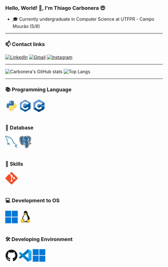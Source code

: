 ### Hello, World! 👋, I'm Thiago Carbonera 😎

- 🎓 Currently undergraduate in Computer Science at UTFPR - Campo Mourão (5/8)

---

### 📫 Contact links

[![LinkedIn](https://img.shields.io/badge/LinkedIn-0077B5?style=for-the-badge&logo=linkedin&logoColor=white)](http://linkedin.com/in/thiago-rc-ba4278353)
[![Gmail](https://img.shields.io/badge/Gmail-EA4335.svg?style=for-the-badge&logo=Gmail&logoColor=white)](https://mailto:thiagoriemma@gmail.com)
[![Instagram](https://img.shields.io/badge/Instagram-E4405F?style=for-the-badge&logo=instagram&logoColor=white)](https://www.instagram.com/thiago_riemma/)

---

![Carbonera's GitHub stats](https://github-readme-stats.vercel.app/api?username=thiago-carbonera&include_all_commits=true&show_icons=true&number_format=short)
![Top Langs](https://github-readme-stats.vercel.app/api/top-langs/?username=thiago-carbonera&langs_count=8&layout=compact)

---

### 📚 Programming Language

<div>
    <img align="center" alt="Python" height="40" width="40" src="https://github.com/tiagodefendi/tiagodefendi/blob/main/icons/languages/python.svg"/>
    <img align="center" alt="C" height="40" width="40" src="https://github.com/tiagodefendi/tiagodefendi/blob/main/icons/languages/c.svg"/>
    <img align="center" alt="C++" height="40" width="40" src="https://github.com/tiagodefendi/tiagodefendi/blob/main/icons/languages/cpp.svg"/>
</div>
</br>

### 💾 Database

<div>
    <img align="center" alt="MySQL" height="40" width="40" src="https://github.com/tiagodefendi/tiagodefendi/blob/main/icons/database/mysql.svg"/>
    <img align="center" alt="PostgreSQL" height="40" width="40" src="https://github.com/tiagodefendi/tiagodefendi/blob/main/icons/database/postgresql.svg"/>
</div>
</br>

### 🧮 Skills

<div>
    <img align="center" alt="Git" height="40" width="40" src="https://github.com/tiagodefendi/tiagodefendi/blob/main/icons/skills/git.svg"/>
</div>
</br>

### 💻 Development to OS

<div>
    <img align="center" alt="Windows" height="40" width="40" src="https://github.com/tiagodefendi/tiagodefendi/blob/main/icons/os/windows11.svg"/>
    <img align="center" alt="Linux" height="40" width="40" src="https://github.com/tiagodefendi/tiagodefendi/blob/main/icons/os/linux.svg"/>
</div>
</br>

### 🛠️ Developing Environment

<div>
    <img align="center" alt="Github" height="40" width="40" src="https://github.com/tiagodefendi/tiagodefendi/blob/main/icons/ide/github.svg"/>
    <img align="center" alt="VS Code" height="40" width="40" src="https://github.com/tiagodefendi/tiagodefendi/blob/main/icons/ide/vscode.svg"/>
    <img align="center" alt="Windows" height="40" width="40" src="https://github.com/tiagodefendi/tiagodefendi/blob/main/icons/os/windows11.svg"/>
</div>
</br>
